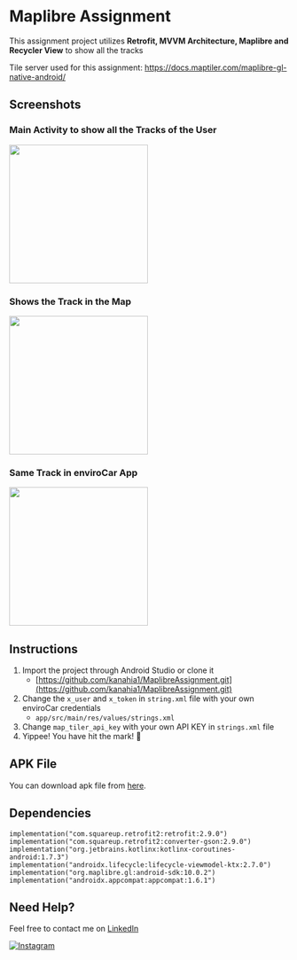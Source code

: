 # Maplibre Assignment
This assignment project utilizes **Retrofit, MVVM Architecture, Maplibre and Recycler View** to show all the tracks

Tile server used for this assignment: https://docs.maptiler.com/maplibre-gl-native-android/

## Screenshots

### Main Activity to show all the Tracks of the User
<p align="start">
<img src="https://github.com/kanahia1/MaplibreAssignment/assets/114223204/9ac25588-8938-4444-849a-e351d326bd81" width="250"> </p>

### Shows the Track in the Map
<p align="start">
<img src="https://github.com/kanahia1/MaplibreAssignment/assets/114223204/881693f4-1289-4200-860d-1461c39828d3" width="250"> </p>


### Same Track in enviroCar App
<p align="start">
<img src="https://github.com/kanahia1/MaplibreAssignment/assets/114223204/121ea9d2-d505-4746-b813-aeae6b2ac55f" width="250"> </p>

## Instructions
1. Import the project through Android Studio or clone it
   - [https://github.com/kanahia1/MaplibreAssignment.git](https://github.com/kanahia1/MaplibreAssignment.git)
2. Change the `x_user` and `x_token` in `string.xml` file with your own enviroCar credentials
     - `app/src/main/res/values/strings.xml`
3. Change `map_tiler_api_key` with your own API KEY in `strings.xml` file      
4. Yippee! You have hit the mark! 🎯

## APK File
You can download apk file from [here](https://drive.google.com/file/d/1RQpm8zFpVHjeN2dNAah9mVftMYyGqrN1/view?usp=sharing).

## Dependencies
    implementation("com.squareup.retrofit2:retrofit:2.9.0")
    implementation("com.squareup.retrofit2:converter-gson:2.9.0")
    implementation("org.jetbrains.kotlinx:kotlinx-coroutines-android:1.7.3")
    implementation("androidx.lifecycle:lifecycle-viewmodel-ktx:2.7.0")
    implementation("org.maplibre.gl:android-sdk:10.0.2")
    implementation("androidx.appcompat:appcompat:1.6.1")

## Need Help?
Feel free to contact me on [LinkedIn](https://www.linkedin.com/in/kanahia-kaushal-9850bb253/)

[![Instagram](https://img.shields.io/badge/Instagram-follow-purple.svg?logo=instagram&logoColor=white)](https://www.instagram.com/kanahia.jpeg/) 
